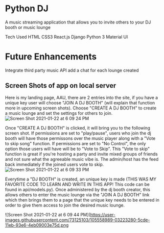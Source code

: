 # Python DJ
A music streaming application that allows you to invite others to your DJ booth or music lounge

Tech Used
HTML
CSS3
React.js
Django
Python 3
Material UI

# Future Enhancements
Integrate third party music API
add a chat for each lounge created

## Screen Shots of app on local server
Here is my landing page, AAU, there are 2 entries into the site, if you have a unique key user will choose "JOIN A DJ BOOTH" (will explain that function more in upcoming screen shots). Choose "CREATE A DJ BOOTH" to create a music lounge and set the settings for others to join.
![Screen Shot 2021-01-22 at 6 09 24 PM](https://user-images.githubusercontent.com/73125103/105558713-2d272500-5cdd-11eb-917d-333a4b9a7d83.png)


Once "CREATE A DJ BOOTH" is clicked, it will bring you to the following screen shot. If permissions are set to "play/pause", users who join the dj booth will have those permissons over the music player along with a "Vote to skip song" function. If permissions are set to "No Control", the only option those users will have will be to "Vote to Skip". This "Vote to skip" function is great if you're hosting a party and invite mixed groups of friends and not sure what the agreeable music vibe is. The admin/host has the feed back immediately if the joined users vote to skip. 
![Screen Shot 2021-01-22 at 6 09 33 PM](https://user-images.githubusercontent.com/73125103/105558903-d0783a00-5cdd-11eb-8426-45f67653ff6f.png)

Everytime a "DJ BOOTH" is created, an unique key is made (THIS WAS MY FAVORITE CODE TO LEARN AND WRITE IN THIS APP! This code can be found in api/models.py). Once administered by the dj booth creator, this allows others to enter the music lounge via the "JOIN A DJ BOOTH" link which then brings them to a page that the unique key needs to be entered in order to give them access to join the desired music lounge.

![Screen Shot 2021-01-22 at 6 09 44 PM](https://user-images.githubusercontent.com/73125103/105558989-03223280-5cde-11eb-93e6-4eb09003e75d.png









